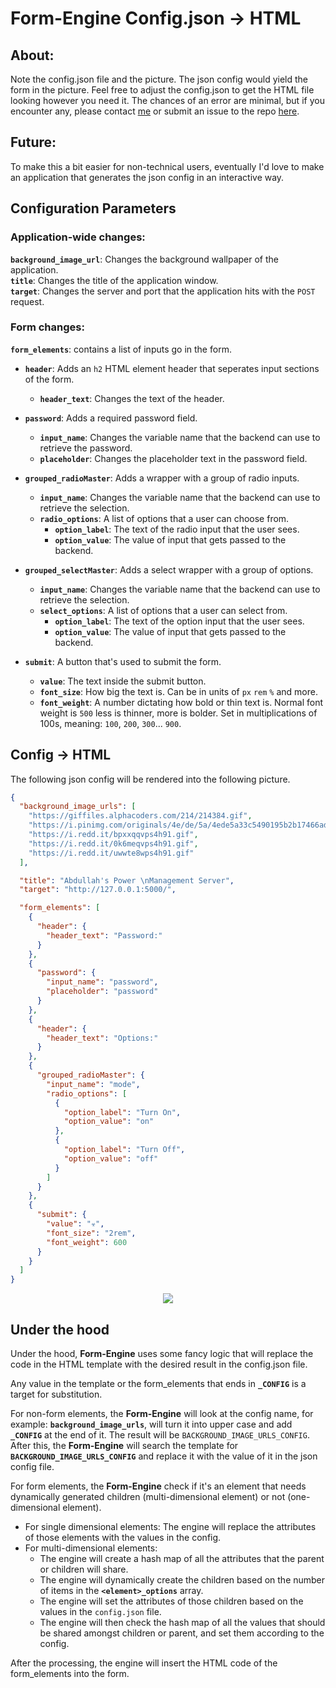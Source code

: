 # Form-Engine Config.json -> HTML

## About:

Note the config.json file and the picture. The json config would yield the form in the picture. Feel free to adjust the config.json to get the HTML file looking however you need it. The chances of an error are minimal, but if you encounter any, please contact [me](https://www.linkedin.com/in/abdullah-al-khafaji-2718861bb/) or submit an issue to the repo [here](https://github.com/AbdullahAlKhafajiDev/remote-ESP32-communication/issues/new).

## Future:

To make this a bit easier for non-technical users, eventually I'd love to make an application that generates the json config in an interactive way.

## Configuration Parameters

### Application-wide changes:

**`background_image_url`**: Changes the background wallpaper of the application.  
**`title`**: Changes the title of the application window.  
**`target`**: Changes the server and port that the application hits with the `POST` request.

### Form changes:

**`form_elements`**: contains a list of inputs go in the form.

- **`header`**: Adds an `h2` HTML element header that seperates input sections of the form.

  - **`header_text`**: Changes the text of the header.

- **`password`**: Adds a required password field.

  - **`input_name`**: Changes the variable name that the backend can use to retrieve the password.
  - **`placeholder`**: Changes the placeholder text in the password field.

- **`grouped_radioMaster`**: Adds a wrapper with a group of radio inputs.

  - **`input_name`**: Changes the variable name that the backend can use to retrieve the selection.
  - **`radio_options`**: A list of options that a user can choose from.
    - **`option_label`**: The text of the radio input that the user sees.
    - **`option_value`**: The value of input that gets passed to the backend.

- **`grouped_selectMaster`**: Adds a select wrapper with a group of options.

  - **`input_name`**: Changes the variable name that the backend can use to retrieve the selection.
  - **`select_options`**: A list of options that a user can select from.
    - **`option_label`**: The text of the option input that the user sees.
    - **`option_value`**: The value of input that gets passed to the backend.

- **`submit`**: A button that's used to submit the form.
  - **`value`**: The text inside the submit button.
  - **`font_size`**: How big the text is. Can be in units of `px` `rem` `%` and more.
  - **`font_weight`**: A number dictating how bold or thin text is. Normal font weight is `500` less is thinner, more is bolder. Set in multiplications of 100s, meaning: `100`, `200`, `300`... `900`.

## Config -> HTML

The following json config will be rendered into the following picture.

```json
{
  "background_image_urls": [
    "https://giffiles.alphacoders.com/214/214384.gif",
    "https://i.pinimg.com/originals/4e/de/5a/4ede5a33c5490195b2b17466ad26d124.gif",
    "https://i.redd.it/bpxxqqvps4h91.gif",
    "https://i.redd.it/0k6meqvps4h91.gif",
    "https://i.redd.it/uwwte8wps4h91.gif"
  ],

  "title": "Abdullah's Power \nManagement Server",
  "target": "http://127.0.0.1:5000/",

  "form_elements": [
    {
      "header": {
        "header_text": "Password:"
      }
    },
    {
      "password": {
        "input_name": "password",
        "placeholder": "password"
      }
    },
    {
      "header": {
        "header_text": "Options:"
      }
    },
    {
      "grouped_radioMaster": {
        "input_name": "mode",
        "radio_options": [
          {
            "option_label": "Turn On",
            "option_value": "on"
          },
          {
            "option_label": "Turn Off",
            "option_value": "off"
          }
        ]
      }
    },
    {
      "submit": {
        "value": "☣",
        "font_size": "2rem",
        "font_weight": 600
      }
    }
  ]
}
```

<p align="center">
  <img src="https://github.com/AbdullahAlKhafajiDev/remote-ESP32-communication/blob/main/appImage.png?raw=true" />
</p>

## Under the hood

Under the hood, **Form-Engine** uses some fancy logic that will replace the code in the HTML template with the desired result in the config.json file.

Any value in the template or the form_elements that ends in **`_CONFIG`** is a target for substitution.

For non-form elements, the **Form-Engine** will look at the config name, for example: **`background_image_urls`**, will turn it into upper case and add **`_CONFIG`** at the end of it. The result will be `BACKGROUND_IMAGE_URLS_CONFIG`. After this, the **Form-Engine** will search the template for **`BACKGROUND_IMAGE_URLS_CONFIG`** and replace it with the value of it in the json config file.

For form elements, the **Form-Engine** check if it's an element that needs dynamically generated children (multi-dimensional element) or not (one-dimensional element).

- For single dimensional elements: The engine will replace the attributes of those elements with the values in the config.
- For multi-dimensional elements:
  - The engine will create a hash map of all the attributes that the parent or children will share.
  - The engine will dynamically create the children based on the number of items in the **`<element>_options`** array.
  - The engine will set the attributes of those children based on the values in the `config.json` file.
  - The engine will then check the hash map of all the values that should be shared amongst children or parent, and set them according to the config.

After the processing, the engine will insert the HTML code of the form_elements into the form.
